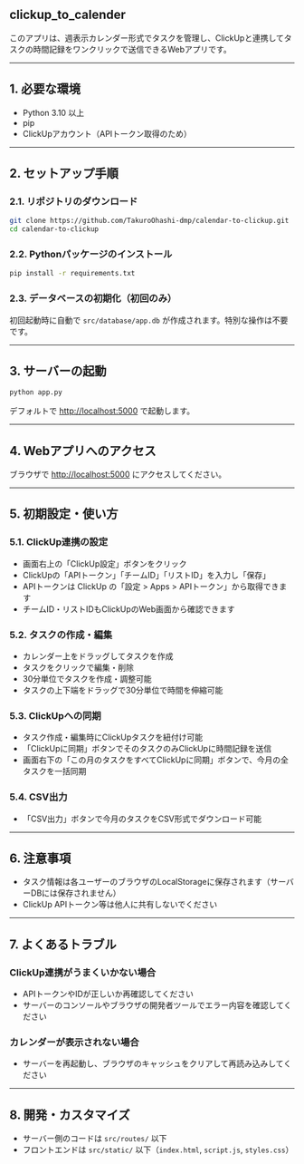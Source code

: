 ## clickup_to_calender

このアプリは、週表示カレンダー形式でタスクを管理し、ClickUpと連携してタスクの時間記録をワンクリックで送信できるWebアプリです。

---

## 1. 必要な環境

- Python 3.10 以上  
- pip    
- ClickUpアカウント（APIトークン取得のため）  

---

## 2. セットアップ手順

### 2.1. リポジトリのダウンロード

```bash
git clone https://github.com/TakuroOhashi-dmp/calendar-to-clickup.git
cd calendar-to-clickup
````

### 2.2. Pythonパッケージのインストール

```bash
pip install -r requirements.txt
```

### 2.3. データベースの初期化（初回のみ）

初回起動時に自動で `src/database/app.db` が作成されます。特別な操作は不要です。

---

## 3. サーバーの起動

```bash
python app.py
```

デフォルトで [http://localhost:5000](http://localhost:5000) で起動します。

---

## 4. Webアプリへのアクセス

ブラウザで [http://localhost:5000](http://localhost:5000) にアクセスしてください。

---

## 5. 初期設定・使い方

### 5.1. ClickUp連携の設定

* 画面右上の「ClickUp設定」ボタンをクリック
* ClickUpの「APIトークン」「チームID」「リストID」を入力し「保存」
* APIトークンは ClickUp の「設定 > Apps > APIトークン」から取得できます
* チームID・リストIDもClickUpのWeb画面から確認できます

### 5.2. タスクの作成・編集

* カレンダー上をドラッグしてタスクを作成
* タスクをクリックで編集・削除
* 30分単位でタスクを作成・調整可能
* タスクの上下端をドラッグで30分単位で時間を伸縮可能

### 5.3. ClickUpへの同期

* タスク作成・編集時にClickUpタスクを紐付け可能
* 「ClickUpに同期」ボタンでそのタスクのみClickUpに時間記録を送信
* 画面右下の「この月のタスクをすべてClickUpに同期」ボタンで、今月の全タスクを一括同期

### 5.4. CSV出力

* 「CSV出力」ボタンで今月のタスクをCSV形式でダウンロード可能

---

## 6. 注意事項

* タスク情報は各ユーザーのブラウザのLocalStorageに保存されます（サーバーDBには保存されません）
* ClickUp APIトークン等は他人に共有しないでください

---

## 7. よくあるトラブル

### ClickUp連携がうまくいかない場合

* APIトークンやIDが正しいか再確認してください
* サーバーのコンソールやブラウザの開発者ツールでエラー内容を確認してください

### カレンダーが表示されない場合

* サーバーを再起動し、ブラウザのキャッシュをクリアして再読み込みしてください

---

## 8. 開発・カスタマイズ

* サーバー側のコードは `src/routes/` 以下
* フロントエンドは `src/static/` 以下（`index.html`, `script.js`, `styles.css`）

